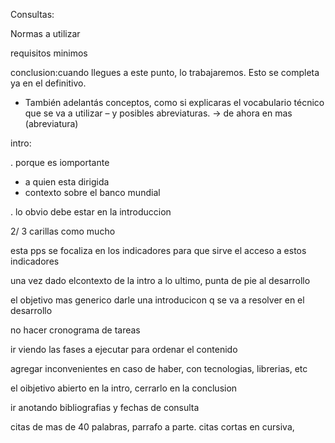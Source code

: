 Consultas:

Normas a utilizar

requisitos minimos

conclusion:cuando llegues a este punto, lo trabajaremos. Esto se completa ya en el definitivo.


- También adelantás conceptos, como si explicaras el vocabulario técnico que se va a utilizar – y posibles abreviaturas. -> de ahora en mas (abreviatura)




<!-- Notas -->


intro:

. porque es iomportante
- a quien esta dirigida
- contexto sobre el banco mundial

. lo obvio debe estar en la introduccion

2/ 3 carillas como mucho

esta pps se focaliza en los indicadores
para que sirve el acceso a estos indicadores

una vez dado elcontexto de la intro a lo ultimo, punta de pie al desarrollo

el objetivo mas generico darle una introducicon q se va a resolver en el desarrollo


<!--  -->



<!-- desarrollo -->
no hacer cronograma de tareas

ir viendo las fases a ejecutar para ordenar el contenido

agregar inconvenientes en caso de haber, con tecnologias, librerias, etc

<!-- conclusion -->

el oibjetivo abierto en la intro, cerrarlo en la conclusion

<!--  -->
ir anotando bibliografias y fechas de consulta


<!-- normas -->
citas de mas de 40 palabras, parrafo a parte.
citas cortas en cursiva,


<!-- cantidad de paginas -->
